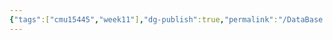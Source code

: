 ```yaml
---
{"tags":["cmu15445","week11"],"dg-publish":true,"permalink":"/DataBase Systems/CMU 15-445：Database Systems/Lecture 18 Multi-Version Concurrency Control/","dgPassFrontmatter":true,"noteIcon":"","created":"2025-04-19T16:18:12.538+08:00","updated":"2025-04-19T16:19:26.034+08:00"}
---
```


